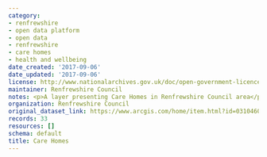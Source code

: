 ```yaml
---
category:
- renfrewshire
- open data platform
- open data
- renfrewshire
- care homes
- health and wellbeing
date_created: '2017-09-06'
date_updated: '2017-09-06'
license: http://www.nationalarchives.gov.uk/doc/open-government-licence/version/3/
maintainer: Renfrewshire Council
notes: <p>A layer presenting Care Homes in Renfrewshire Council area</p>
organization: Renfrewshire Council
original_dataset_link: https://www.arcgis.com/home/item.html?id=0310460f85374ba3a850e76f1fd84b34
records: 33
resources: []
schema: default
title: Care Homes
---
```

